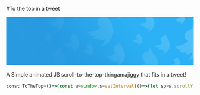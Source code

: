#To the top in a tweet

![Birds!](img.jpg)

A Simple animated JS scroll-to-the-top-thingamajiggy that fits in a tweet!

```javascript
const ToTheTop=()=>{const w=window,s=setInterval(()=>{let sp=w.scrollY;if (w.scrollY > 0)sp-=15,w.scrollTo(0, sp);else clearInterval(s)})}
```
